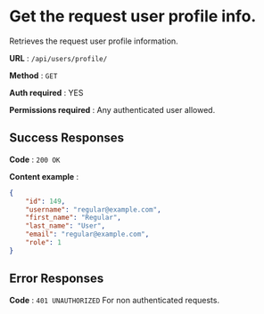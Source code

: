 # Get the request user profile info.

Retrieves the request user profile information.

**URL** : `/api/users/profile/`

**Method** : `GET`

**Auth required** : YES

**Permissions required** : Any authenticated user allowed.

## Success Responses

**Code** : `200 OK`

**Content example** : 

```json
{
    "id": 149,
    "username": "regular@example.com",
    "first_name": "Regular",
    "last_name": "User",
    "email": "regular@example.com",
    "role": 1
}
```

## Error Responses

**Code** : `401 UNAUTHORIZED` For non authenticated requests.
